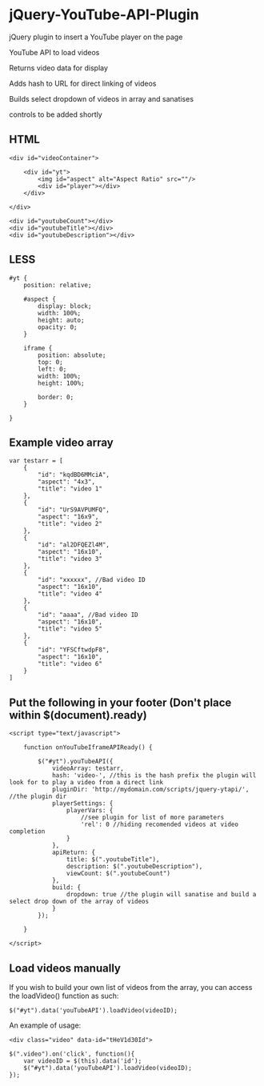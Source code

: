 jQuery-YouTube-API-Plugin
=========================

jQuery plugin to insert a YouTube player on the page

YouTube API to load videos

Returns video data for display

Adds hash to URL for direct linking of videos

Builds select dropdown of videos in array and sanatises

controls to be added shortly

HTML
----

	<div id="videoContainer">
		
		<div id="yt">
			<img id="aspect" alt="Aspect Ratio" src=""/>
			<div id="player"></div>
		</div>
		
	</div>
	
	<div id="youtubeCount"></div>
	<div id="youtubeTitle"></div>
	<div id="youtubeDescription"></div>
	
LESS
----
	
	#yt {
		position: relative;

		#aspect {
			display: block;
			width: 100%;
			height: auto;
			opacity: 0;
		}
		
		iframe {
			position: absolute;
			top: 0;
			left: 0;
			width: 100%; 
			height: 100%;
			
			border: 0;
		}
		
	}
	

Example video array
-------------------

	var testarr = [
		{
			"id": "kqdBD6MMciA", 
			"aspect": "4x3", 
			"title": "video 1"
		},
		{
			"id": "UrS9AVPUMFQ", 
			"aspect": "16x9", 
			"title": "video 2"
		},
		{
			"id": "al2DFQEZl4M", 
			"aspect": "16x10", 
			"title": "video 3"
		},
		{
			"id": "xxxxxx", //Bad video ID
			"aspect": "16x10",
			"title": "video 4"
		},
		{
			"id": "aaaa", //Bad video ID
			"aspect": "16x10",
			"title": "video 5"
		},
		{
			"id": "YFSCftwdpF8",
			"aspect": "16x10",
			"title": "video 6"
		}
	]
	
	
Put the following in your footer (Don't place within $(document).ready)
-----------------------------------------------------------------------
	
	<script type="text/javascript">

		function onYouTubeIframeAPIReady() {
			
			$("#yt").youTubeAPI({
				videoArray: testarr,
				hash: 'video-', //this is the hash prefix the plugin will look for to play a video from a direct link
				pluginDir: 'http://mydomain.com/scripts/jquery-ytapi/', //the plugin dir
				playerSettings: {
					playerVars: {
						//see plugin for list of more parameters
						'rel': 0 //hiding recomended videos at video completion
					}
				},
				apiReturn: {
					title: $(".youtubeTitle"),
					description: $(".youtubeDescription"),
					viewCount: $(".youtubeCount")
				},
				build: {
					dropdown: true //the plugin will sanatise and build a select drop down of the array of videos
				}
			});
			
		}
		
	</script>


Load videos manually
--------------------

If you wish to build your own list of videos from the array, you can access the loadVideo() function as such:
	
	$("#yt").data('youTubeAPI').loadVideo(videoID);
	
An example of usage:
	
	<div class="video" data-id="tHeV1d30Id">
	
	$(".video").on('click', function(){		
		var videoID = $(this).data('id');
		$("#yt").data('youTubeAPI').loadVideo(videoID);
	});